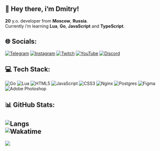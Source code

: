 ## 👋 Hey there, i’m Dmitry!
**20** y.o. developer from **Moscow**, **Russia**.  
Currently i’m learning **Lua**, **Go**, **JavaScript** and **TypeScript**.


## 🌐 Socials:
[![Telegram](https://img.shields.io/badge/Telegram-%2326A5E4.svg?logo=telegram&logoColor=white)](https://t.me/moujeek) [![Instagram](https://img.shields.io/badge/Instagram-%23E4405F.svg?logo=Instagram&logoColor=white)](https://instagram.com/moujeek) [![Twitch](https://img.shields.io/badge/Twitch-%239146FF.svg?logo=Twitch&logoColor=white)](https://twitch.tv/moujeek) [![YouTube](https://img.shields.io/badge/YouTube-%23FF0000.svg?logo=YouTube&logoColor=white)](https://youtube.com/@ya_chapo)  [![Discord](https://img.shields.io/badge/Discord-%237289DA.svg?logo=discord&logoColor=white)](https://discord.gg/cJN2YU9zQg)

## 💻 Tech Stack:
![Go](https://img.shields.io/badge/go-%2300ADD8.svg?style=for-the-badge&logo=go&logoColor=white) ![Lua](https://img.shields.io/badge/lua-%232C2D72.svg?style=for-the-badge&logo=lua&logoColor=white) ![HTML5](https://img.shields.io/badge/html5-%23E34F26.svg?style=for-the-badge&logo=html5&logoColor=white) ![JavaScript](https://img.shields.io/badge/javascript-%23323330.svg?style=for-the-badge&logo=javascript&logoColor=%23F7DF1E) ![CSS3](https://img.shields.io/badge/css3-%231572B6.svg?style=for-the-badge&logo=css3&logoColor=white) ![Nginx](https://img.shields.io/badge/nginx-%23009639.svg?style=for-the-badge&logo=nginx&logoColor=white) ![Postgres](https://img.shields.io/badge/postgres-%23316192.svg?style=for-the-badge&logo=postgresql&logoColor=white) ![Figma](https://img.shields.io/badge/figma-%23F24E1E.svg?style=for-the-badge&logo=figma&logoColor=white) ![Adobe Photoshop](https://img.shields.io/badge/adobe%20photoshop-%2331A8FF.svg?style=for-the-badge&logo=adobe%20photoshop&logoColor=white)
## 📊 GitHub Stats:
![Langs](https://github-readme-stats.vercel.app/api/top-langs/?username=chaposcripts&theme=nord&hide_border=true&include_all_commits=false&count_private=false&layout=compact)  
![Wakatime](https://github-readme-stats.vercel.app/api/wakatime?username=chapo&layout=compact&theme=nord&hide_border=true)
---
[![](https://visitcount.itsvg.in/api?id=chaposcripts&icon=0&color=5)](https://visitcount.itsvg.in)
